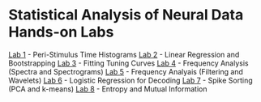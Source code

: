 # Statistical Analysis of Neural Data Hands-on Labs

[Lab 1](/lab1) - Peri-Stimulus Time Histograms
[Lab 2](/lab2) - Linear Regression and Bootstrapping
[Lab 3](/lab3) - Fitting Tuning Curves
[Lab 4](/lab4) - Frequency Analysis (Spectra and Spectrograms)
[Lab 5](/lab5) - Frequency Analyais (Filtering and Wavelets)
[Lab 6](/lab6) - Logistic Regression for Decoding
[Lab 7](/lab7) - Spike Sorting (PCA and k-means)
[Lab 8](/lab8) - Entropy and Mutual Information